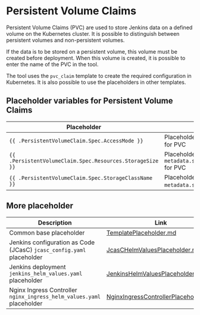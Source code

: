 # Persistent Volume Claims

Persistent Volume Claims (PVC) are used to store Jenkins data on a defined volume on the Kubernetes cluster. It is
possible to distinguish between persistent volumes and non-persistent volumes.

If the data is to be stored on a persistent volume, this volume must be created before deployment. When this volume is
created, it is possible to enter the name of the PVC in the tool.

The tool uses the `pvc_claim` template to create the required configuration in Kubernetes.
It is also possible to use the placeholders in other templates.

## Placeholder variables for Persistent Volume Claims

| Placeholder | Description | Source | old config |
| --- | --- | --- | --- |
| `{{ .PersistentVolumeClaim.Spec.AccessMode }}` | Placeholder for `metadata.spec.accessModes` for PVC | configuration `jenkins.persistence.accessMode` | `JENKINS_MASTER_PERSISTENCE_ACCESS_MODE` |
| `{{ .PersistentVolumeClaim.Spec.Resources.StorageSize }}` | Placeholder for `metadata.spec.resources.requests.storage` for PVC | configuration `jenkins.persistence.storageSize` | `JENKINS_MASTER_PERSISTENCE_STORAGE_SIZE` |
| `{{ .PersistentVolumeClaim.Spec.StorageClassName }}` | Placeholder for `metadata.spec.storageClassName` for PVC | configuration `jenkins.persistence.storageClass` | `JENKINS_MASTER_PERSISTENCE_STORAGE_CLASS` |

## More placeholder
| Description | Link |
| --- | --- |
| Common base placeholder | [TemplatePlaceholder.md](TemplatePlaceholder.md) |
| Jenkins configuration as Code (JCasC) `jcasc_config.yaml` placeholder | [JcasCHelmValuesPlaceholder.md](JcasCHelmValuesPlaceholder.md) |
| Jenkins deployment `jenkins_helm_values.yaml` placeholder | [JenkinsHelmValuesPlaceholder.md](JenkinsHelmValuesPlaceholder.md) |
| Nginx Ingress Controller `nginx_ingress_helm_values.yaml` placeholder | [NginxIngressControllerPlaceholder.md](NginxIngressControllerPlaceholder.md) |
